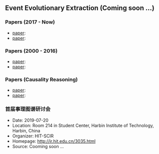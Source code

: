 ## **Event Evolutionary Extraction (Coming soon ...)**


### Papers (2017 - Now)
  * [paper](): 
  * [paper](): 

### Papers (2000 - 2016)
  * [paper](): 
  * [paper](): 
  
### Papers (Causality Reasoning)
  * [paper](): 
  * [paper](): 
  
### 首届事理图谱研讨会
  * Date: 2019-07-20
  * Location:  Room 214 in Student Center, Harbin Institute of Technology, Harbin, China
  * Organizer: HIT-SCIR
  * Homepage: http://ir.hit.edu.cn/3035.html
  * Source: Cooming soon ...
